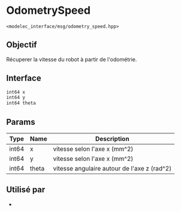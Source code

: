 ﻿# OdometrySpeed
`<modelec_interface/msg/odometry_speed.hpp>`

## Objectif
Récuperer la vitesse du robot à partir de l'odométrie.

## Interface
```cpp
int64 x
int64 y
int64 theta
```

## Params

| Type  | Name  | Description                                 |
|-------|-------|---------------------------------------------|
| int64 | x     | vitesse selon l'axe x (mm^2)                |
| int64 | y     | vitesse selon l'axe x (mm^2)                |
| int64 | theta | vitesse angulaire autour de l'axe z (rad^2) |

## Utilisé par
- 